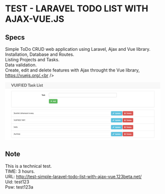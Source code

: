 # TEST - LARAVEL TODO LIST WITH AJAX-VUE.JS #

Specs
-----
Simple ToDo CRUD web application using Laravel, Ajax and Vue library.<br />
Installation, Database and Routes.<br />
Listing Projects and Tasks.<br />
Data validation.<br />
Create, edit and delete features with Ajax throught the Vue library, https://vuejs.org/.<br />

![ScreenShot](https://github.com/deirde/test-simple-laravel-todo-list-with-ajax-vue/blob/master/.rs/test-simple-laravel-todo-list-with-ajax-vue-screenshot-01.png)

Note
----
This is a technical test.<br/>
TIME: 3 hours.<br/>
URL: http://test-simple-laravel-todo-list-with-ajax-vue.123beta.net/<br/>
Uid: test123<br/>
Psw: test123a
